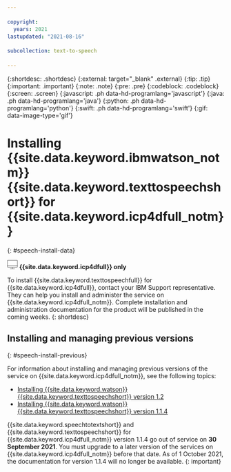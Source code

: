 ```yaml
---

copyright:
  years: 2021
lastupdated: "2021-08-16"

subcollection: text-to-speech

---
```


{:shortdesc: .shortdesc}
{:external: target="_blank" .external}
{:tip: .tip}
{:important: .important}
{:note: .note}
{:pre: .pre}
{:codeblock: .codeblock}
{:screen: .screen}
{:javascript: .ph data-hd-programlang='javascript'}
{:java: .ph data-hd-programlang='java'}
{:python: .ph data-hd-programlang='python'}
{:swift: .ph data-hd-programlang='swift'}
{:gif: data-image-type='gif'}

# Installing {{site.data.keyword.ibmwatson_notm}} {{site.data.keyword.texttospeechshort}} for {{site.data.keyword.icp4dfull_notm}}
{: #speech-install-data}

![Cloud Pak for Data only](images/cloud-pak.png) **{{site.data.keyword.icp4dfull}} only**

To install {{site.data.keyword.texttospeechfull}} for {{site.data.keyword.icp4dfull}}, contact your IBM Support representative. They can help you install and administer the service on {{site.data.keyword.icp4dfull_notm}}. Complete installation and administration documentation for the product will be published in the coming weeks.
{: shortdesc}

<!--
To install {{site.data.keyword.texttospeechfull}} for {{site.data.keyword.icp4dfull}}, see [{{site.data.keyword.ibmwatson_notm}} {{site.data.keyword.texttospeechshort}} for {{site.data.keyword.icp4dfull_notm}}](https://www.ibm.com/docs/en/cloud-paks/cp-data/4.0?topic=services-watson-text-speech). That page provides an overview of the service on {{site.data.keyword.icp4dfull_notm}} and links to all installation and management documentation for that version of the service.
{: shortdesc}
-->

## Installing and managing previous versions
{: #speech-install-previous}

For information about installing and managing previous versions of the service on {{site.data.keyword.icp4dfull_notm}}, see the following topics:

-   [Installing {{site.data.keyword.watson}} {{site.data.keyword.texttospeechshort}} version 1.2](/docs/text-to-speech?topic=text-to-speech-speech-install-12)
-   [Installing {{site.data.keyword.watson}} {{site.data.keyword.texttospeechshort}} version 1.1.4](/docs/text-to-speech?topic=text-to-speech-speech-install)

{{site.data.keyword.speechtotextshort}} and {{site.data.keyword.texttospeechshort}} for {{site.data.keyword.icp4dfull_notm}} version 1.1.4 go out of service on **30 September 2021**. You must upgrade to a later version of the services on {{site.data.keyword.icp4dfull_notm}} before that date. As of 1 October 2021, the documentation for version 1.1.4 will no longer be available.
{: important}
